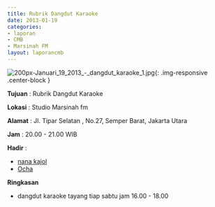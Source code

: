 ```yaml
---
title: Rubrik Dangdut Karaoke
date: 2013-01-19
categories:
- laporan
- CMB
- Marsinah FM
layout: laporancmb
---
```


![200px-Januari_19_2013_-_dangdut_karaoke_1.jpg](/uploads/200px-Januari_19_2013_-_dangdut_karaoke_1.jpg){: .img-responsive .center-block }


**Tujuan** : Rubrik Dangdut Karaoke 

**Lokasi** : Studio Marsinah fm 

**Alamat** : Jl. Tipar Selatan , No.27, Semper Barat, Jakarta Utara 

**Jam** : 20.00 - 21.00 WIB 

**Hadir** :
* [nana kajol](http://wiki.ciptamedia.org/wiki/nana_kajol)
* [Ocha](http://wiki.ciptamedia.org/wiki/Ocha)

**Ringkasan**  
* dangdut karaoke tayang tiap sabtu jam 16.00 - 18.00
